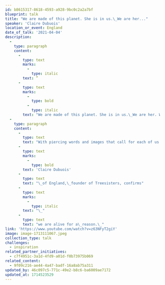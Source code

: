 ```yaml
---
id: b8615317-8618-4593-a928-9bc0c2a2a7bf
blueprint: talk
title: "We are made of this planet. She is in us.\_We are her..."
speaker: 'Claire Dubuois'
location_or_event: England
date_of_talk: '2021-04-04'
description:
  -
    type: paragraph
    content:
      -
        type: text
        marks:
          -
            type: italic
        text: ”
      -
        type: text
        marks:
          -
            type: bold
          -
            type: italic
        text: "We are made of this planet. She is in us.\_We are her. We are breathing her. She is breathing us.”"
  -
    type: paragraph
    content:
      -
        type: text
        text: "With piercing words and images that call for each of us to step up,\_"
      -
        type: text
        marks:
          -
            type: bold
        text: 'Claire Dubuois'
      -
        type: text
        text: "\_of England,\_founder of Treesisters, confirms"
      -
        type: text
        marks:
          -
            type: italic
        text: "\_"
      -
        type: text
        text: "we are alive for a\_reason.\_"
link: 'https://www.youtube.com/watch?v=z63NFyT2giY'
image: image-1713111067.jpeg
collection_type: talk
challenges:
  - inspiration
related_partner_initiatives:
  - c7f4951c-3a1d-4fd9-a01d-f0b73975b069
related_content:
  - 9f09c216-ae44-4a47-badf-16a8ab75a311
updated_by: 46c097c5-771c-49e2-b8c6-ba6009ae7172
updated_at: 1714523529
---
```

